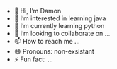 - 👋 Hi, I’m Damon
- 👀 I’m interested in learning java
- 🌱 I’m currently learning python
- 💞️ I’m looking to collaborate on ...
- 📫 How to reach me ...
- 😄 Pronouns: non-exsistant
- ⚡ Fun fact: ...

<!---
Damon1o/Damon1o is a ✨ special ✨ repository because its `README.md` (this file) appears on your GitHub profile.
You can click the Preview link to take a look at your changes.
--->
